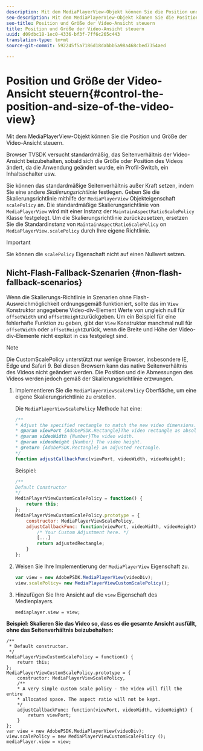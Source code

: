 ```yaml
---
description: Mit dem MediaPlayerView-Objekt können Sie die Position und Größe der Video-Ansicht steuern.
seo-description: Mit dem MediaPlayerView-Objekt können Sie die Position und Größe der Video-Ansicht steuern.
seo-title: Position und Größe der Video-Ansicht steuern
title: Position und Größe der Video-Ansicht steuern
uuid: d09dbc18-1ec0-4336-bf3f-7ff6c265c443
translation-type: tm+mt
source-git-commit: 592245f5a7186d18dabbb5a98a468cbed7354aed

---
```



# Position und Größe der Video-Ansicht steuern{#control-the-position-and-size-of-the-video-view}

Mit dem MediaPlayerView-Objekt können Sie die Position und Größe der Video-Ansicht steuern.

Browser TVSDK versucht standardmäßig, das Seitenverhältnis der Video-Ansicht beizubehalten, sobald sich die Größe oder Position des Videos ändert, da die Anwendung geändert wurde, ein Profil-Switch, ein Inhaltsschalter usw.

Sie können das standardmäßige Seitenverhältnis außer Kraft setzen, indem Sie eine andere *Skalierungsrichtlinie* festlegen. Geben Sie die Skalierungsrichtlinie mithilfe der `MediaPlayerView` Objekteigenschaft `scalePolicy` an. Die standardmäßige Skalierungsrichtlinie von `MediaPlayerView` wird mit einer Instanz der `MaintainAspectRatioScalePolicy` Klasse festgelegt. Um die Skalierungsrichtlinie zurückzusetzen, ersetzen Sie die Standardinstanz von `MaintainAspectRatioScalePolicy` on `MediaPlayerView.scalePolicy` durch Ihre eigene Richtlinie.

>[!IMPORTANT]
>
>Sie können die `scalePolicy` Eigenschaft nicht auf einen Nullwert setzen.

## Nicht-Flash-Fallback-Szenarien {#non-flash-fallback-scenarios}

Wenn die Skalierungs-Richtlinie in Szenarien ohne Flash-Ausweichmöglichkeit ordnungsgemäß funktioniert, sollte das im `View` Konstruktor angegebene Video-div-Element Werte von ungleich null für `offsetWidth` und `offsetHeight`zurückgeben. Um ein Beispiel für eine fehlerhafte Funktion zu geben, gibt der `View` Konstruktor manchmal null für `offsetWidth` oder `offsetHeight`zurück, wenn die Breite und Höhe der Video-div-Elemente nicht explizit in css festgelegt sind.

>[!NOTE]
>
>Die CustomScalePolicy unterstützt nur wenige Browser, insbesondere IE, Edge und Safari 9. Bei diesen Browsern kann das native Seitenverhältnis des Videos nicht geändert werden. Die Position und die Abmessungen des Videos werden jedoch gemäß der Skalierungsrichtlinie erzwungen.

1. Implementieren Sie die `MediaPlayerViewScalePolicy` Oberfläche, um eine eigene Skalierungsrichtlinie zu erstellen.

   Die `MediaPlayerViewScalePolicy` Methode hat eine:

   ```js
   /** 
   * Adjust the specified rectangle to match the new video dimensions. 
   * @param viewPort {AdobePSDK.Rectangle}The video rectangle as absolute position. 
   * @param videoWidth {Number}The video width. 
   * @param videoHeight {Number} The video height. 
   * @return {AdobePSDK.Rectangle} an adjusted rectangle. 
   */ 
   function adjustCallbackFunc(viewPort, videoWidth, videoHeight);
   ```

   Beispiel:

   ```js
   /** 
   Default Constructor 
   */ 
   MediaPlayerViewCustomScalePolicy = function() { 
       return this; 
   }; 
   MediaPlayerViewCustomScalePolicy.prototype = { 
       constructor: MediaPlayerViewScalePolicy, 
       adjustCallbackFunc: function(viewPort, videoWidth, videoHeight) { 
           /* Your Custom Adjustment here. */ 
           [...] 
           return adjustedRectangle; 
       } 
   };
   ```

1. Weisen Sie Ihre Implementierung der `MediaPlayerView` Eigenschaft zu.

   ```js
   var view = new AdobePSDK.MediaPlayerView(videoDiv); 
   view.scalePolicy= new MediaPlayerViewCustomScalePolicy();
   ```

1. Hinzufügen Sie Ihre Ansicht auf die `view` Eigenschaft des Medienplayers.

   ```
   mediaplayer.view = view;
   ```

<!--<a id="example_ABCD79AE29DB4A668F9A8B729FE44AF9"></a>-->

**Beispiel: Skalieren Sie das Video so, dass es die gesamte Ansicht ausfüllt, ohne das Seitenverhältnis beizubehalten:**

```
/** 
 * Default constructor. 
 */ 
MediaPlayerViewCustomScalePolicy = function() { 
    return this; 
}; 
MediaPlayerViewCustomScalePolicy.prototype = { 
    constructor: MediaPlayerViewScalePolicy, 
    /** 
    * A very simple custom scale policy - the video will fill the entire 
    * allocated space. The aspect ratio will not be kept. 
    */ 
    adjustCallbackFunc: function(viewPort, videoWidth, videoHeight) { 
        return viewPort; 
    } 
}; 
var view = new AdobePSDK.MediaPlayerView(videoDiv); 
view.scalePolicy = new MediaPlayerViewCustomScalePolicy (); 
mediaPlayer.view = view;
```


